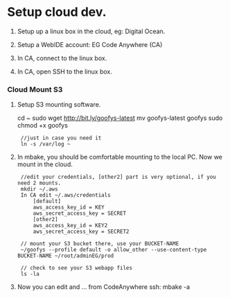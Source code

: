 
# Setup cloud dev.

1. Setup up a linux box in the cloud, eg: Digital Ocean.

2. Setup a WebIDE account: EG Code Anywhere (CA)

3. In CA, connect to the linux box.

4. In CA, open SSH to the linux box.


### Cloud Mount S3

1. Setup S3 mounting software.

      cd ~
		sudo wget http://bit.ly/goofys-latest
		mv goofys-latest goofys
		sudo chmod +x goofys

		//just in case you need it
		ln -s /var/log ~

2. In mbake, you should be comfortable mounting to the local PC. Now we mount in the cloud.


		//edit your credentials, [other2] part is very optional, if you need 2 mounts.
		mkdir ~/.aws
		In CA edit ~/.aws/credentials
			[default]
			aws_access_key_id = KEY
			aws_secret_access_key = SECRET
			[other2]
			aws_access_key_id = KEY2
			aws_secret_access_key = SECRET2

		// mount your S3 bucket there, use your BUCKET-NAME
		~/goofys --profile default -o allow_other --use-content-type BUCKET-NAME ~/root/adminEG/prod

		// check to see your S3 webapp files
		ls -la

3. Now you can edit and ... from CodeAnywhere ssh: mbake -a


